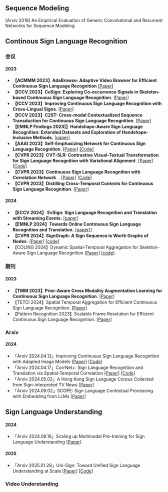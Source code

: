 ## Sequence Modeling

[Arxiv 2018] An Empirical Evaluation of Generic Convolutional and Recurrent Networks for Sequence Modeling



## Continous Sign Language Recognition

### 会议

#### 2023

- **【ACMMM 2023】AdaBrowse: Adaptive Video Browser for Efficient Continuous Sign Language Recognition** [[Paper]](https://dl.acm.org/doi/10.1145/3581783.3611745)
- **【ICCV 2023】CoSign: Exploring Co-occurrence Signals in Skeleton-based Continuous Sign Language Recognition**. [[Paper](https://openaccess.thecvf.com/content/ICCV2023/html/Jiao_CoSign_Exploring_Co-occurrence_Signals_in_Skeleton-based_Continuous_Sign_Language_Recognition_ICCV_2023_paper.html)]
- **【ICCV 2023】Improving Continuous Sign Language Recognition with Cross-Lingual Signs**. [[Paper](https://openaccess.thecvf.com/content/ICCV2023/html/Wei_Improving_Continuous_Sign_Language_Recognition_with_Cross-Lingual_Signs_ICCV_2023_paper.html)]
- **【ICCV 2023】C2ST: Cross-modal Contextualized Sequence Transduction for Continuous Sign Language Recognition**. [[Paper](https://openaccess.thecvf.com/content/ICCV2023/html/Zhang_C2ST_Cross-Modal_Contextualized_Sequence_Transduction_for_Continuous_Sign_Language_Recognition_ICCV_2023_paper.html)]
- **【EMNLP Findings 2023]】Handshape-Aware Sign Language Recognition: Extended Datasets and Exploration of Handshape-Inclusive Methods.** [[paper\]](https://aclanthology.org/2023.findings-emnlp.198/)
- **【AAAI 2023】Self-Emphasizing Network for Continuous Sign Language Recognition**. [[Paper](https://ojs.aaai.org/index.php/AAAI/article/view/25164)] [[Code]](https://github.com/hulianyuyy/SEN_CSLR)
- **【CVPR 2023】CVT-SLR: Contrastive Visual-Textual Transformation for Sign Language Recognition with Variational Alignment**. [[Paper](https://openaccess.thecvf.com/content/CVPR2023/html/Zheng_CVT-SLR_Contrastive_Visual-Textual_Transformation_for_Sign_Language_Recognition_With_Variational_CVPR_2023_paper.html)] [[Code](https://github.com/binbinjiang/CVT-SLR)]
- **【CVPR 2023】Continuous Sign Language Recognition with Correlation Network**. . [[Paper](https://openaccess.thecvf.com/content/CVPR2023/html/Hu_Continuous_Sign_Language_Recognition_With_Correlation_Network_CVPR_2023_paper.html)] [[Code](https://github.com/hulianyuyy/CorrNet)]
- **【CVPR 2023】Distilling Cross-Temporal Contexts for Continuous Sign Language Recognition**. [[Paper](https://openaccess.thecvf.com/content/CVPR2023/html/Guo_Distilling_Cross-Temporal_Contexts_for_Continuous_Sign_Language_Recognition_CVPR_2023_paper.html)]

#### 2024

- **【ECCV 2024】 EvSign: Sign Language Recognition and Translation with Streaming Events.** [[paper\]](https://www.ecva.net/papers/eccv_2024/papers_ECCV/papers/00799.pdf)
- **【EMNLP 2024】Towards Online Continuous Sign Language Recognition and Translation.** [[paper\]](https://aclanthology.org/2024.emnlp-main.619/)]
- **【CVPR 2024】SignGraph: A Sign Sequence is Worth Graphs of Nodes.** [[Paper]](https://openaccess.thecvf.com/content/CVPR2024/papers/Gan_SignGraph_A_Sign_Sequence_is_Worth_Graphs_of_Nodes_CVPR_2024_paper.pdf) [[code]](https://github.com/gswycf/SignGraph/tree/main)
- 【COLING 2024】Dynamic Spatial-Temporal Aggregation for Skeleton-Aware Sign Language Recognition [[Paper](https://arxiv.org/pdf/2403.12519.pdf)] [[code](https://github.com/hulianyuyy/DSTA-SLR)].

### 期刊

#### 2023

- **【TMM 2023】Prior-Aware Cross Modality Augmentation Learning for Continuous Sign Language Recognition**. [[Paper](https://ieeexplore.ieee.org/document/10105511)]
- 【TETCI 2024】Spatial Temporal Aggregation for Efficient Continuous Sign Language Recognition. [[Paper](https://ieeexplore.ieee.org/stamp/stamp.jsp?tp=&arnumber=10488467)]
- 【Pattern Recognition 2023】Scalable Frame Resolution for Efficient Continuous Sign Language Recognition. [[Paper](https://www.sciencedirect.com/science/article/pii/S0031320323006015)]

### Arxiv

#### 2024

* 「Arxiv 2024.04.12」Improving Continuous Sign Language Recognition with Adapted Image Models [[Paper](https://arxiv.org/pdf/2404.08226)] [[Code](https://github.com/hulianyuyy/AdaptSign)]
* 「Arxiv 2024.04.17」CorrNet+: Sign Language Recognition and Translation via Spatial-Temporal Correlation [[Paper](https://arxiv.org/pdf/2404.11111)] [[Code](https://github.com/hulianyuyy/CorrNet_Plus)]
* 「Arxiv 2024.05.02」A Hong Kong Sign Language Corpus Collected from Sign-interpreted TV News [[Paper](https://arxiv.org/pdf/2405.00980)]
* 「Arxiv 2024.09.02」SCOPE: Sign Language Contextual Processing with Embedding from LLMs [[Paper](https://arxiv.org/pdf/2409.01073)]

## Sign Language Understanding 

#### 2024

- 「Arxiv 2024.08.16」Scaling up Multimodal Pre-training for Sign Language Understanding [[Paper](https://arxiv.org/pdf/2408.08544)]

#### 2025

- 「Arxiv 2025.01.28」Uni-Sign: Toward Unified Sign Language Understanding at Scale [[Paper](https://arxiv.org/pdf/2501.15187)] [[Code](https://github.com/ZechengLi19/Uni-Sign)]



### Video Understanding

